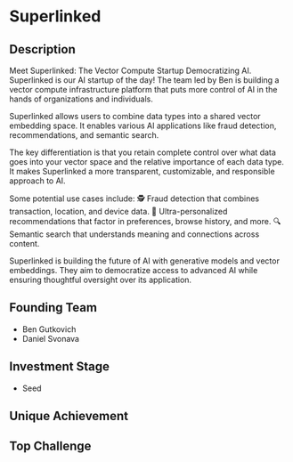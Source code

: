 # Superlinked
## Description
Meet Superlinked: The Vector Compute Startup Democratizing AI. Superlinked is our AI startup of the day! The team led by Ben is building a vector compute infrastructure platform that puts more control of AI in the hands of organizations and individuals.

Superlinked allows users to combine data types into a shared vector embedding space. It enables various AI applications like fraud detection, recommendations, and semantic search.

The key differentiation is that you retain complete control over what data goes into your vector space and the relative importance of each data type. It makes Superlinked a more transparent, customizable, and responsible approach to AI.

Some potential use cases include:
🕵️ Fraud detection that combines transaction, location, and device data.
🎯 Ultra-personalized recommendations that factor in preferences, browse history, and more.
🔍 Semantic search that understands meaning and connections across content.

Superlinked is building the future of AI with generative models and vector embeddings. They aim to democratize access to advanced AI while ensuring thoughtful oversight over its application.

## Founding Team
- Ben Gutkovich
- Daniel Svonava

## Investment Stage
- Seed

## Unique Achievement
## Top Challenge
